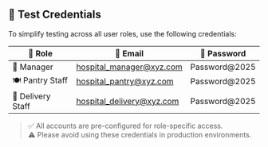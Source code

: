 ## 🧪 Test Credentials

To simplify testing across all user roles, use the following credentials:

| 👤 Role           | 📧 Email                          | 🔐 Password     |
|------------------|-----------------------------------|-----------------|
| 🏥 Manager        | hospital_manager@xyz.com          | Password@2025   |
| 🍽️ Pantry Staff   | hospital_pantry@xyz.com           | Password@2025   |
| 🚚 Delivery Staff | hospital_delivery@xyz.com         | Password@2025   |

> ✅ All accounts are pre-configured for role-specific access.  
> ⚠️ Please avoid using these credentials in production environments.
